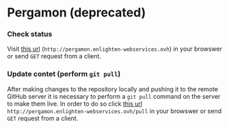 # Pergamon (deprecated)

### Check status

Visit [this url](http://pergamon.enlighten-webservices.ovh) (`http://pergamon.enlighten-webservices.ovh`) in your browswer or send `GET` request from a client.

### Update contet (perform `git pull`)

After making changes to the repository locally and pushing it to the remote GitHub server it is necessary to perform a `git pull` command on the server to make them live. In order to do so click [this url](http://pergamon.enlighten-webservices.ovh/pull) `http://pergamon.enlighten-webservices.ovh/pull` in your browswer or send `GET` request from a client.
